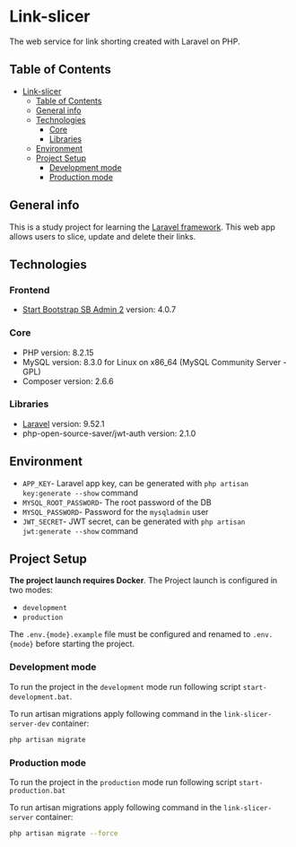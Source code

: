 # Link-slicer

The web service for link shorting created with Laravel on PHP.

## Table of Contents

- [Link-slicer](#link-slicer)
  - [Table of Contents](#table-of-contents)
  - [General info](#general-info)
  - [Technologies](#technologies)
    - [Core](#core)
    - [Libraries](#libraries)
  - [Environment](#environment)
  - [Project Setup](#project-setup)
    - [Development mode](#development-mode)
    - [Production mode](#production-mode)

## General info

This is a study project for learning the [Laravel framework](https://laravel.com). This web app allows users to slice, update and delete their links.

## Technologies

### Frontend

- [Start Bootstrap SB Admin 2](https://github.com/StartBootstrap/startbootstrap-sb-admin-2) version: 4.0.7

### Core

- PHP version: 8.2.15
- MySQL version: 8.3.0 for Linux on x86_64 (MySQL Community Server - GPL)
- Composer version: 2.6.6

### Libraries

- [Laravel](https://github.com/laravel/laravel) version: 9.52.1
- php-open-source-saver/jwt-auth version: 2.1.0

## Environment

- `APP_KEY`- Laravel app key, can be generated with `php artisan key:generate --show` command
- `MYSQL_ROOT_PASSWORD`- The root password of the DB
- `MYSQL_PASSWORD`- Password for the `mysqladmin` user
- `JWT_SECRET`- JWT secret, can be generated with `php artisan jwt:generate --show` command

## Project Setup

**The project launch requires Docker**. The Project launch is configured in two modes:

- `development`
- `production`

The `.env.{mode}.example` file must be configured and renamed to `.env.{mode}` before starting the project.

### Development mode

To run the project in the `development` mode run following script `start-development.bat`.

To run artisan migrations apply following command in the `link-slicer-server-dev` container:

```bash
php artisan migrate
```

### Production mode

To run the project in the `production` mode run following script `start-production.bat`

To run artisan migrations apply following command in the `link-slicer-server` container:

```bash
php artisan migrate --force
```
